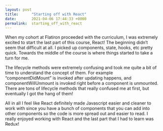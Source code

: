 ```yaml
---
layout: post
title:      "Starting off with React"
date:       2021-04-06 17:44:33 +0000
permalink:  starting_off_with_react
---
```



When my cohort at Flatiron proceeded with the curriculum, I was extremely excited to start the last part of this course, React! The beginning didn’t seem that difficult at all. I picked up components, state, hooks, etc pretty quick. Towards the middle of the course is where things started to take a turn for me.

The lifecycle methods were extremely confusing and took me quite a bit of time to understand the concept of them. For example “componentDidMount” is invoked after updating happens, and componentWillUnmount is invoked right before a component is unmounted. There are tons of lifecycle methods that really confused me at first, but eventually I got the hang of them!

All in all I feel like React definitely made Javascript easier and cleaner to work with since you have a bunch of components that you can add into other components so the code is more spread out and easier to read. I really enjoyed working with React and the last part that I had to learn was Redux!

